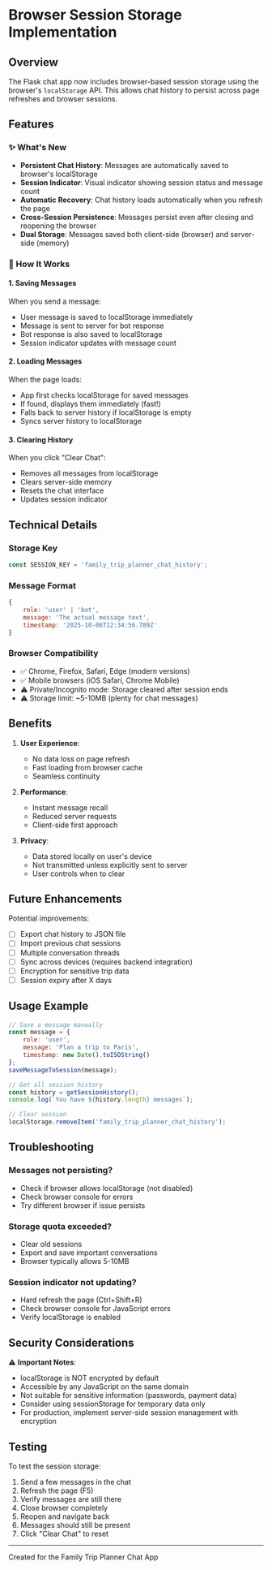 # Browser Session Storage Implementation

## Overview
The Flask chat app now includes browser-based session storage using the browser's `localStorage` API. This allows chat history to persist across page refreshes and browser sessions.

## Features

### ✨ What's New
- **Persistent Chat History**: Messages are automatically saved to browser's localStorage
- **Session Indicator**: Visual indicator showing session status and message count
- **Automatic Recovery**: Chat history loads automatically when you refresh the page
- **Cross-Session Persistence**: Messages persist even after closing and reopening the browser
- **Dual Storage**: Messages saved both client-side (browser) and server-side (memory)

### 💾 How It Works

#### 1. **Saving Messages**
When you send a message:
- User message is saved to localStorage immediately
- Message is sent to server for bot response
- Bot response is also saved to localStorage
- Session indicator updates with message count

#### 2. **Loading Messages**
When the page loads:
- App first checks localStorage for saved messages
- If found, displays them immediately (fast!)
- Falls back to server history if localStorage is empty
- Syncs server history to localStorage

#### 3. **Clearing History**
When you click "Clear Chat":
- Removes all messages from localStorage
- Clears server-side memory
- Resets the chat interface
- Updates session indicator

## Technical Details

### Storage Key
```javascript
const SESSION_KEY = 'family_trip_planner_chat_history';
```

### Message Format
```javascript
{
    role: 'user' | 'bot',
    message: 'The actual message text',
    timestamp: '2025-10-06T12:34:56.789Z'
}
```

### Browser Compatibility
- ✅ Chrome, Firefox, Safari, Edge (modern versions)
- ✅ Mobile browsers (iOS Safari, Chrome Mobile)
- ⚠️ Private/Incognito mode: Storage cleared after session ends
- ⚠️ Storage limit: ~5-10MB (plenty for chat messages)

## Benefits

1. **User Experience**: 
   - No data loss on page refresh
   - Fast loading from browser cache
   - Seamless continuity

2. **Performance**:
   - Instant message recall
   - Reduced server requests
   - Client-side first approach

3. **Privacy**:
   - Data stored locally on user's device
   - Not transmitted unless explicitly sent to server
   - User controls when to clear

## Future Enhancements

Potential improvements:
- [ ] Export chat history to JSON file
- [ ] Import previous chat sessions
- [ ] Multiple conversation threads
- [ ] Sync across devices (requires backend integration)
- [ ] Encryption for sensitive trip data
- [ ] Session expiry after X days

## Usage Example

```javascript
// Save a message manually
const message = {
    role: 'user',
    message: 'Plan a trip to Paris',
    timestamp: new Date().toISOString()
};
saveMessageToSession(message);

// Get all session history
const history = getSessionHistory();
console.log(`You have ${history.length} messages`);

// Clear session
localStorage.removeItem('family_trip_planner_chat_history');
```

## Troubleshooting

### Messages not persisting?
- Check if browser allows localStorage (not disabled)
- Check browser console for errors
- Try different browser if issue persists

### Storage quota exceeded?
- Clear old sessions
- Export and save important conversations
- Browser typically allows 5-10MB

### Session indicator not updating?
- Hard refresh the page (Ctrl+Shift+R)
- Check browser console for JavaScript errors
- Verify localStorage is enabled

## Security Considerations

⚠️ **Important Notes**:
- localStorage is NOT encrypted by default
- Accessible by any JavaScript on the same domain
- Not suitable for sensitive information (passwords, payment data)
- Consider using sessionStorage for temporary data only
- For production, implement server-side session management with encryption

## Testing

To test the session storage:
1. Send a few messages in the chat
2. Refresh the page (F5)
3. Verify messages are still there
4. Close browser completely
5. Reopen and navigate back
6. Messages should still be present
7. Click "Clear Chat" to reset

---
Created for the Family Trip Planner Chat App
